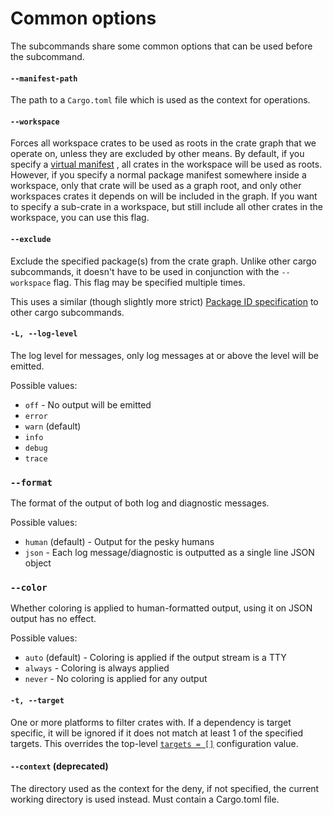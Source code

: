 # Common options

The subcommands share some common options that can be used before the
subcommand.

#### `--manifest-path`

The path to a `Cargo.toml` file which is used as the context for operations.

#### `--workspace`

Forces all workspace crates to be used as roots in the crate graph that we
operate on, unless they are excluded by other means. By default, if you specify
a [virtual manifest](https://doc.rust-lang.org/cargo/reference/manifest.html#virtual-manifest)
, all crates in the workspace will be used as roots. However, if you specify a
normal package manifest somewhere inside a workspace, only that crate will be
used as a graph root, and only other workspaces crates it depends on will be
included in the graph. If you want to specify a sub-crate in a workspace, but
still include all other crates in the workspace, you can use this flag.

#### `--exclude`

Exclude the specified package(s) from the crate graph. Unlike other cargo
subcommands, it doesn't have to be used in conjunction with the `--workspace`
flag. This flag may be specified multiple times.

This uses a similar (though slightly more strict)
[Package ID specification](https://doc.rust-lang.org/cargo/commands/cargo-pkgid.html)
to other cargo subcommands.

#### `-L, --log-level`

The log level for messages, only log messages at or above the level will be
emitted.

Possible values:

* `off` - No output will be emitted
* `error`
* `warn` (default)
* `info`
* `debug`
* `trace`

### `--format`

The format of the output of both log and diagnostic messages.

Possible values:

* `human` (default) - Output for the pesky humans
* `json` - Each log message/diagnostic is outputted as a single line JSON object

### `--color`

Whether coloring is applied to human-formatted output, using it on JSON output
has no effect.

Possible values:

* `auto` (default) - Coloring is applied if the output stream is a TTY
* `always` - Coloring is always applied
* `never` - No coloring is applied for any output

#### `-t, --target`

One or more platforms to filter crates with. If a dependency is target specific,
it will be ignored if it does not match at least 1 of the specified targets.
This overrides the top-level [`targets = []`](../checks/cfg.md) configuration
value.

#### `--context` (deprecated)

The directory used as the context for the deny, if not specified, the current
working directory is used instead. Must contain a Cargo.toml file.
